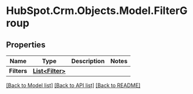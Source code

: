 # HubSpot.Crm.Objects.Model.FilterGroup

## Properties

Name | Type | Description | Notes
------------ | ------------- | ------------- | -------------
**Filters** | [**List&lt;Filter&gt;**](Filter.md) |  | 

[[Back to Model list]](../README.md#documentation-for-models) [[Back to API list]](../README.md#documentation-for-api-endpoints) [[Back to README]](../README.md)

